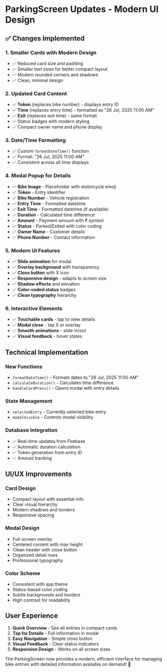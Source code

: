 # ParkingScreen Updates - Modern UI Design

## ✅ **Changes Implemented**

### **1. Smaller Cards with Modern Design**
- ✅ Reduced card size and padding
- ✅ Smaller text sizes for better compact layout
- ✅ Modern rounded corners and shadows
- ✅ Clean, minimal design

### **2. Updated Card Content**
- ✅ **Token** (replaces bike number) - displays entry ID
- ✅ **Time** (replaces entry time) - formatted as "26 Jul, 2025 11:00 AM"
- ✅ **Exit** (replaces exit time) - same format
- ✅ Status badges with modern styling
- ✅ Compact owner name and phone display

### **3. Date/Time Formatting**
- ✅ Custom `formatDateTime()` function
- ✅ Format: "26 Jul, 2025 11:00 AM"
- ✅ Consistent across all time displays

### **4. Modal Popup for Details**
- ✅ **Bike Image** - Placeholder with motorcycle emoji
- ✅ **Token** - Entry identifier
- ✅ **Bike Number** - Vehicle registration
- ✅ **Entry Time** - Formatted datetime
- ✅ **Exit Time** - Formatted datetime (if available)
- ✅ **Duration** - Calculated time difference
- ✅ **Amount** - Payment amount with ₹ symbol
- ✅ **Status** - Parked/Exited with color coding
- ✅ **Owner Name** - Customer details
- ✅ **Phone Number** - Contact information

### **5. Modern UI Features**
- ✅ **Slide animation** for modal
- ✅ **Overlay background** with transparency
- ✅ **Close button** with X icon
- ✅ **Responsive design** - adapts to screen size
- ✅ **Shadow effects** and elevation
- ✅ **Color-coded status** badges
- ✅ **Clean typography** hierarchy

### **6. Interactive Elements**
- ✅ **Touchable cards** - tap to view details
- ✅ **Modal close** - tap X or overlay
- ✅ **Smooth animations** - slide in/out
- ✅ **Visual feedback** - hover states

## **Technical Implementation**

### **New Functions**
- `formatDateTime()` - Formats dates to "26 Jul, 2025 11:00 AM"
- `calculateDuration()` - Calculates time difference
- `handleCardPress()` - Opens modal with entry details

### **State Management**
- `selectedEntry` - Currently selected bike entry
- `modalVisible` - Controls modal visibility

### **Database Integration**
- ✅ Real-time updates from Firebase
- ✅ Automatic duration calculation
- ✅ Token generation from entry ID
- ✅ Amount tracking

## **UI/UX Improvements**

### **Card Design**
- Compact layout with essential info
- Clear visual hierarchy
- Modern shadows and borders
- Responsive spacing

### **Modal Design**
- Full-screen overlay
- Centered content with max height
- Clean header with close button
- Organized detail rows
- Professional typography

### **Color Scheme**
- Consistent with app theme
- Status-based color coding
- Subtle backgrounds and borders
- High contrast for readability

## **User Experience**
1. **Quick Overview** - See all entries in compact cards
2. **Tap for Details** - Full information in modal
3. **Easy Navigation** - Simple close button
4. **Visual Feedback** - Clear status indicators
5. **Responsive Design** - Works on all screen sizes

The ParkingScreen now provides a modern, efficient interface for managing bike entries with detailed information available on demand! 🚀 